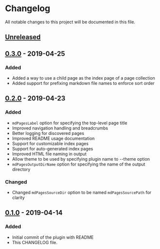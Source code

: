 # Changelog
All notable changes to this project will be documented in this file.

## [Unreleased]

## [0.3.0] - 2019-04-25
### Added
- Added a way to use a child page as the index page of a page collection
- Added support for prefixing markdown file names to enforce sort order

## [0.2.0] - 2019-04-23
### Added
- `mdPagesLabel` option for specifying the top-level page title
- Improved navigation handling and breadcrumbs
- Better logging for discovered pages
- Improved README usage documentation
- Support for customizable index pages
- Support for auto-generated index pages
- Improved HTML file naming in output
- Allow theme to be used by specifying plugin name to --theme option
- `mdPagesOutputDirName` option for specifying the name of the output directory

### Changed
- Changed `mdPagesSourceDir` option to be named `mdPagesSourcePath` for clarity

## [0.1.0] - 2019-04-14
### Added
- Initial commit of the plugin with README
- This CHANGELOG file.

[Unreleased]: https://github.com/mipatterson/typedoc-plugin-markdown-pages/compare/v0.3.0...HEAD
[0.3.0]: https://github.com/mipatterson/typedoc-plugin-markdown-pages/compare/v0.2.0...v0.3.0
[0.2.0]: https://github.com/mipatterson/typedoc-plugin-markdown-pages/compare/v0.1.0...v0.2.0
[0.1.0]: https://github.com/mipatterson/typedoc-plugin-markdown-pages/releases/tag/v0.1.0